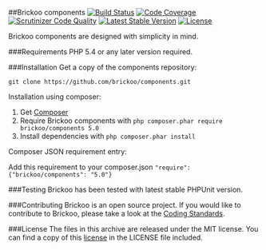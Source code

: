 
##Brickoo components
[![Build Status](https://secure.travis-ci.org/brickoo/components.png)](http://travis-ci.org/brickoo/components)
[![Code Coverage](https://scrutinizer-ci.com/g/brickoo/components/badges/coverage.png)](https://scrutinizer-ci.com/g/brickoo/components/)
[![Scrutinizer Code Quality](https://scrutinizer-ci.com/g/brickoo/components/badges/quality-score.png)](https://scrutinizer-ci.com/g/brickoo/components/)
[![Latest Stable Version](https://img.shields.io/packagist/v/brickoo/components.svg)](https://packagist.org/packages/brickoo/components)
[![License](https://img.shields.io/packagist/l/brickoo/components.svg)](https://packagist.org/packages/brickoo/components)

Brickoo components are designed with simplicity in mind.

###Requirements
PHP 5.4 or any later version required.


###Installation
Get a copy of the components repository:

`git clone https://github.com/brickoo/components.git`


Installation using composer:

1. Get [Composer](http://getcomposer.org/)
2. Require Brickoo components with `php composer.phar require brickoo/components 5.0`
3. Install dependencies with `php composer.phar install`


Composer JSON requirement entry:

Add this requirement to your composer.json `"require": {"brickoo/components": "5.0"}`


###Testing
Brickoo has been tested with latest stable PHPUnit version.


###Contributing
Brickoo is an open source project. If you would like to contribute to Brickoo, please take a look at the
[Coding Standards](http://brickoo.com/#coding_standards).


###License
The files in this archive are released under the MIT license.
You can find a copy of this [license](http://brickoo.com/#license) in the LICENSE file included.
